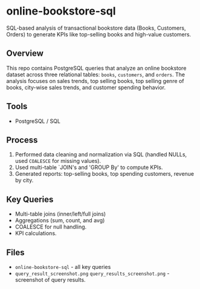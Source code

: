 # online-bookstore-sql
SQL-based analysis of transactional bookstore data (Books, Customers, Orders) to generate KPIs like top-selling books and high-value customers.

## Overview
This repo contains PostgreSQL queries that analyze an online bookstore dataset across three relational tables: `books`, `customers`, and `orders`. The analysis focuses on sales trends, top selling books, top selling genre of books, city-wise sales trends, and customer spending behavior.

## Tools
- PostgreSQL / SQL

## Process
1. Performed data cleaning and normalization via SQL (handled NULLs, used `COALESCE` for missing values).
2. Used multi-table `JOIN's and 'GROUP By' to compute KPIs.
3. Generated reports: top-selling books, top spending customers, revenue by city.

## Key Queries
- Multi-table joins (inner/left/full joins)
- Aggregations (sum, count, and avg)
- COALESCE for null handling.
- KPI calculations.

## Files
- `online-bookstore-sql` - all key queries
- `query_result_screenshot.png` `query_results_screenshot.png` - screenshot of query results.
  

